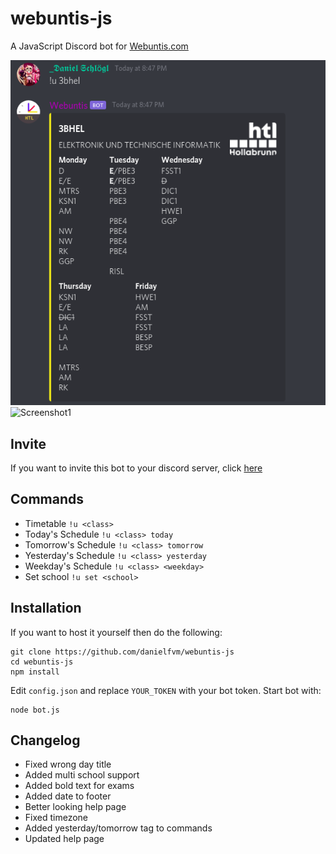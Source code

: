 # webuntis-js
A JavaScript Discord bot for [Webuntis.com](https://webuntis.com/)

![Screenshot](https://github.com/danielfvm/webuntis-js/blob/main/res/screenshot.png?raw=true)
![Screenshot1](https://github.com/danielfvm/webuntis-js/blob/main/res/screenshot1.png?raw=true)

## Invite
If you want to invite this bot to your discord server, click [here](https://discord.com/api/oauth2/authorize?client_id=761504244163280906&permissions=67584&scope=bot)

## Commands
* Timetable `!u <class>`
* Today's Schedule `!u <class> today`
* Tomorrow's Schedule `!u <class> tomorrow`
* Yesterday's Schedule `!u <class> yesterday`
* Weekday's Schedule `!u <class> <weekday>`
* Set school `!u set <school>`

## Installation
If you want to host it yourself then do the following:
```
git clone https://github.com/danielfvm/webuntis-js
cd webuntis-js
npm install
```

Edit `config.json` and replace `YOUR_TOKEN` with your bot token.
Start bot with:
```
node bot.js
```

## Changelog
* Fixed wrong day title
* Added multi school support
* Added bold text for exams
* Added date to footer
* Better looking help page
* Fixed timezone
* Added yesterday/tomorrow tag to commands
* Updated help page
